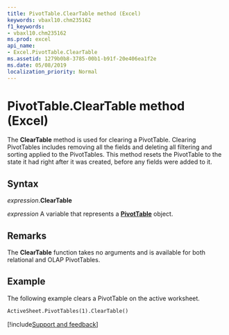 ```yaml
---
title: PivotTable.ClearTable method (Excel)
keywords: vbaxl10.chm235162
f1_keywords:
- vbaxl10.chm235162
ms.prod: excel
api_name:
- Excel.PivotTable.ClearTable
ms.assetid: 1279b0b8-3785-00b1-b91f-20e406ea1f2e
ms.date: 05/08/2019
localization_priority: Normal
---
```



# PivotTable.ClearTable method (Excel)

The **ClearTable** method is used for clearing a PivotTable. Clearing PivotTables includes removing all the fields and deleting all filtering and sorting applied to the PivotTables. This method resets the PivotTable to the state it had right after it was created, before any fields were added to it.


## Syntax

_expression_.**ClearTable**

_expression_ A variable that represents a **[PivotTable](Excel.PivotTable.md)** object.


## Remarks

The **ClearTable** function takes no arguments and is available for both relational and OLAP PivotTables.


## Example

The following example clears a PivotTable on the active worksheet.

```vb
ActiveSheet.PivotTables(1).ClearTable()
```




[!include[Support and feedback](~/includes/feedback-boilerplate.md)]
